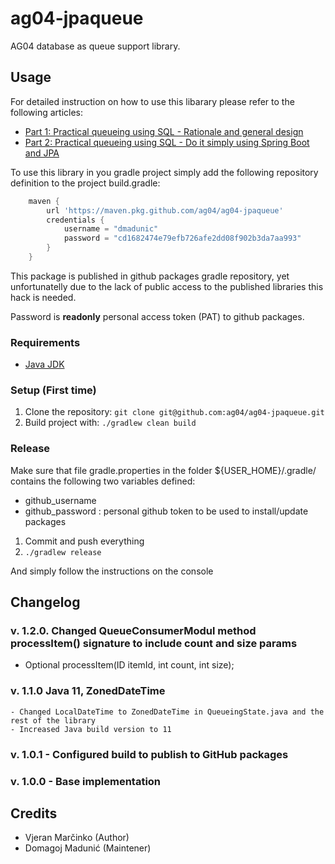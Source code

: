 # ag04-jpaqueue

AG04 database as queue support library.

## Usage
For detailed instruction on how to use this libarary please refer to the following articles:
* [Part 1: Practical queueing using SQL - Rationale and general design](https://medium.com/agency04/practical-queueing-using-sql-part-1-rationale-and-general-design-d180d6848030)
* [Part 2: Practical queueing using SQL - Do it simply using Spring Boot and JPA](https://medium.com/agency04/practical-queueing-using-sql-part-2-do-it-simply-using-spring-boot-and-jpa-e9cb53f91f36)

To use this library in you gradle project simply add the following repository definition to the project build.gradle:

```groovy
    maven {
        url 'https://maven.pkg.github.com/ag04/ag04-jpaqueue'
        credentials {
            username = "dmadunic"
            password = "cd1682474e79efb726afe2dd08f902b3da7aa993"
        }
    }
```
This package is published in github packages gradle repository, yet unfortunatelly due to the lack of public access to the published libraries this hack is needed.

Password is **readonly** personal access token (PAT) to github packages.


### Requirements
* [Java JDK](http://www.oracle.com/technetwork/java/javase/downloads/index.html)

### Setup (First time)
1. Clone the repository: `git clone git@github.com:ag04/ag04-jpaqueue.git`
4. Build project with: ` ./gradlew clean build `

### Release
Make sure that file gradle.properties in the folder ${USER_HOME}/.gradle/ contains the following two variables defined:

* github_username
* github_password : personal github token to be used to install/update packages

1) Commit and push everything
2) `./gradlew release`

And simply follow the instructions on the console

## Changelog
### v. 1.2.0. Changed QueueConsumerModul method processItem() signature to include count and size params
 - Optional<QueueingState> processItem(ID itemId, int count, int size);
### v. 1.1.0 Java 11, ZonedDateTime
    - Changed LocalDateTime to ZonedDateTime in QueueingState.java and the rest of the library
    - Increased Java build version to 11
### v. 1.0.1 - Configured build to publish to GitHub packages
### v. 1.0.0 - Base implementation

## Credits
* Vjeran Marčinko (Author)
* Domagoj Madunić (Maintener)
